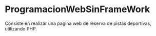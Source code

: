 # ProgramacionWebSinFrameWork
Consiste en realizar una pagina web de reserva de pistas deportivas, utilizando PHP. 
